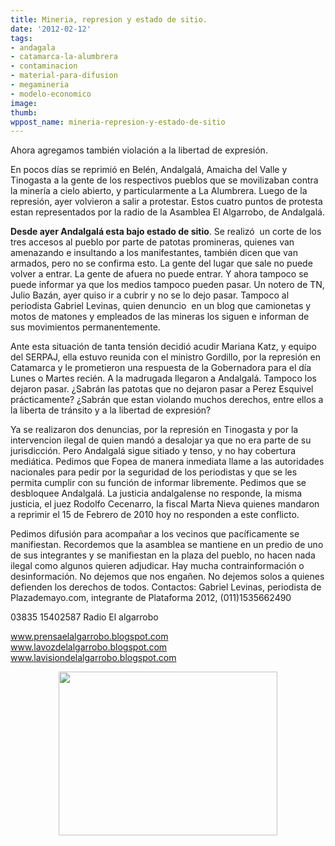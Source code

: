 ```yaml
---
title: Mineria, represion y estado de sitio.
date: '2012-02-12'
tags:
- andagala
- catamarca-la-alumbrera
- contaminacion
- material-para-difusion
- megamineria
- modelo-economico
image: 
thumb: 
wppost_name: mineria-represion-y-estado-de-sitio
---
```


Ahora agregamos también violación a la libertad de expresión.

En pocos días se reprimió en Belén, Andalgalá, Amaicha del Valle y Tinogasta a la gente de los respectivos pueblos que se movilizaban contra la minería a cielo abierto, y particularmente a La Alumbrera.
Luego de la represión, ayer volvieron a salir a protestar. Estos cuatro puntos de protesta estan representados por la radio de la Asamblea El Algarrobo, de Andalgalá.

<strong>Desde ayer Andalgalá esta bajo estado de sitio</strong>. Se realizó  un corte de los tres accesos al pueblo por parte de patotas promineras, quienes van amenazando e insultando a los manifestantes, también dicen que van armados, pero no se confirma esto. La gente del lugar que sale no puede volver a entrar. La gente de afuera no puede entrar. Y ahora tampoco se puede informar ya que los medios tampoco pueden pasar. Un notero de TN, Julio Bazán, ayer quiso ir a cubrir y no se lo dejo pasar. Tampoco al periodista Gabriel Levinas, quien denuncio  en un blog que camionetas y motos de matones y empleados de las mineras los siguen e informan de sus movimientos permanentemente.

Ante esta situación de tanta tensión decidió acudir Mariana Katz, y equipo del SERPAJ, ella estuvo reunida con el ministro Gordillo, por la represión en Catamarca y le prometieron una respuesta de la Gobernadora para el día Lunes o Martes recién. A la madrugada llegaron a Andalgalá. Tampoco los dejaron pasar. ¿Sabrán las patotas que no dejaron pasar a Perez Esquivel prácticamente? ¿Sabrán que estan violando muchos derechos, entre ellos a la liberta de tránsito y a la libertad de expresión?

Ya se realizaron dos denuncias, por la represión en Tinogasta y por la intervencion ilegal de quien mandó a desalojar ya que no era parte de su jurisdicción. Pero Andalgalá sigue sitiado y tenso, y no hay cobertura mediática. Pedimos que Fopea de manera inmediata llame a las autoridades nacionales para pedir por la seguridad de los periodistas y que se les permita cumplir con su función de informar libremente. Pedimos que se desbloquee Andalgalá. La justicia andalgalense no responde, la misma justicia, el juez Rodolfo Cecenarro, la fiscal Marta Nieva quienes mandaron a reprimir el 15 de Febrero de 2010 hoy no responden a este conflicto.

Pedimos difusión para acompañar a los vecinos que pacíficamente se manifiestan. Recordemos que la asamblea se mantiene en un predio de uno de sus integrantes y se manifiestan en la plaza del pueblo, no hacen nada ilegal como algunos quieren adjudicar. Hay mucha contrainformación o desinformación. No dejemos que nos engañen. No dejemos solos a quienes defienden los derechos de todos.
Contactos:
Gabriel Levinas, periodista de Plazademayo.com, integrante de Plataforma 2012, (011)1535662490

03835 15402587 Radio El algarrobo

www.prensaelalgarrobo.blogspot.com
www.lavozdelalgarrobo.blogspot.com
www.lavisiondelalgarrobo.blogspot.com
<p style="text-align: center;"><!--more--><a href="http://partidopirata.com.ar/wp-content/uploads/2012/02/no-a-la-mineria-a-cielo-abierto.jpg"><img class="alignnone size-full wp-image-3153" title="no-a-la-mineria-a-cielo-abierto" src="http://partidopirata.com.ar/wp-content/uploads/2012/02/no-a-la-mineria-a-cielo-abierto.jpg" alt="" width="350" height="262" /></a></p>
